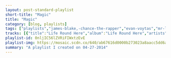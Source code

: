 ```yaml
---
layout: post-standard-playlist
short-title: "Magic"
title: "Magic"
category: [blog, playlists]
tags: ["playlists","james-blake,-chance-the-rapper","evan-voytas","mr-little-jeans","mac-demarco","woods","sons-et-al","young-galaxy","damon-albarn","goldroom","bear-hands","parquet-courts","jungle","hooray-for-earth","unknown-mortal-orchestra","the-war-on-drugs","timber-timbre","thao-&-the-get-down-stay-down","chet-faker","gauntlet-hair","grimes","glass-animals","porcelain-raft","sisyphus","real-estate","toro-y-moi","frankie-cosmos","black-lips","the-pains-of-being-pure-at-heart","flume,-chet-faker","future-islands","hamilton-leithauser","cloud-nothings","avey-tare's-slasher-flicks","austra","sylvan-esso","miniature-tigers","waxahatchee","holy-ghost!","smith-westerns","frankie-rose","phantogram","james-blake","hospitality","zella-day","wet","how-to-dress-well","the-pains-of-being-pure-at-heart","chromatics","poolside","blood-orange","neon-indian"]
tracks: [{"title":"Life Round Here","album":"Life Round Here","artists":"James Blake, Chance the Rapper"},{"title":"Feel Me","album":"Feel Me - EP","artists":"Evan Voytas"},{"title":"The Suburbs","album":"Pocketknife","artists":"Mr Little Jeans"},{"title":"Salad Days","album":"Salad Days","artists":"Mac DeMarco"},{"title":"Shepherd","album":"With Light and with Love","artists":"Woods"},{"title":"Day by Day","album":"Godspeed","artists":"Sons Et Al"},{"title":"Pretty Boy","album":"Ultramarine","artists":"Young Galaxy"},{"title":"Everyday Robots","album":"Everyday Robots","artists":"Damon Albarn"},{"title":"Embrace","album":"Embrace","artists":"Goldroom"},{"title":"Giants","album":"Giants","artists":"Bear Hands"},{"title":"Borrowed Time","album":"Light Up Gold","artists":"Parquet Courts"},{"title":"Busy Earnin'","album":"Busy Earnin'","artists":"Jungle"},{"title":"True Loves","album":"True Loves","artists":"Hooray For Earth"},{"title":"So Good at Being in Trouble","album":"II","artists":"Unknown Mortal Orchestra"},{"title":"Red Eyes","album":"Red Eyes","artists":"The War On Drugs"},{"title":"Hot Dreams","album":"Hot Dreams","artists":"Timber Timbre"},{"title":"Holy Roller","album":"We the Common","artists":"Thao & The Get Down Stay Down"},{"title":"Talk Is Cheap","album":"Talk Is Cheap","artists":"Chet Faker"},{"title":"Top Bunk","album":"Gauntlet Hair","artists":"Gauntlet Hair"},{"title":"Vanessa","album":"Darkbloom","artists":"Grimes"},{"title":"Gooey","album":"Gooey","artists":"Glass Animals"},{"title":"Unless You Speak From Your Heart","album":"Strange Weekend","artists":"Porcelain Raft"},{"title":"Rhythm of Devotion","album":"Sisyphus","artists":"Sisyphus"},{"title":"Talking Backwards","album":"Talking Backwards","artists":"Real Estate"},{"title":"Campo","album":"Campo","artists":"Toro y Moi"},{"title":"School","album":"Zentropy","artists":"Frankie Cosmos"},{"title":"Boys In The Wood","album":"Boys in the Wood","artists":"Black Lips"},{"title":"Eurydice","album":"Eurydice","artists":"The Pains Of Being Pure At Heart"},{"title":"Drop the Game","album":"Lockjaw","artists":"Flume, Chet Faker"},{"title":"Spirit","album":"Singles","artists":"Future Islands"},{"title":"Alexandra","album":"Alexandra","artists":"Hamilton Leithauser"},{"title":"I'm Not Part of Me","album":"I'm Not Part Of Me","artists":"Cloud Nothings"},{"title":"Little Fang","album":"Little Fang","artists":"Avey Tare's Slasher Flicks"},{"title":"Home","album":"Home","artists":"Austra"},{"title":"Coffee","album":"Coffee","artists":"Sylvan Esso"},{"title":"Oblivious","album":"Oblivious","artists":"Miniature Tigers"},{"title":"Hollow Bedroom","album":"Cerulean Salt","artists":"Waxahatchee"},{"title":"Bridge & Tunnel","album":"Bridge & Tunnel","artists":"Holy Ghost!"},{"title":"Weekend","album":"Dye It Blonde","artists":"Smith Westerns"},{"title":"Night Swim","album":"Interstellar","artists":"Frankie Rose"},{"title":"Fall in Love","album":"Fall in Love","artists":"Phantogram"},{"title":"Retrograde","album":"Retrograde","artists":"James Blake"},{"title":"I Miss Your Bones","album":"I Miss Your Bones","artists":"Hospitality"},{"title":"Sweet Ophelia","album":"Sweet Ophelia","artists":"Zella Day"},{"title":"Dreams","album":"Wet","artists":"Wet"},{"title":"Repeat Pleasure","album":"Repeat Pleasure","artists":"How To Dress Well"},{"title":"Simple and Sure","album":"Simple and Sure","artists":"The Pains Of Being Pure At Heart"},{"title":"Kill For Love","album":"Kill for Love","artists":"Chromatics"},{"title":"Harvest Moon","album":"Pacific Standard Time","artists":"Poolside"},{"title":"You're Not Good Enough","album":"Cupid Deluxe","artists":"Blood Orange"},{"title":"Polish Girl","album":"Era Extraña","artists":"Neon Indian"}]
playlist-id: 0nljIC56lZVRiFIWxtzEvE
playlist-img: https://mosaic.scdn.co/640/ab67616d0000b273023a8aacc5dd6a3762d8b358ab67616d0000b2737da53b49b2eb7b7a695d9ccaab67616d0000b273a2604b84362e5420dcd918c7ab67616d0000b273ee51c74893d4c0ed22fb7303
summary: "A playlist I created on 04-27-2014"
---
```

